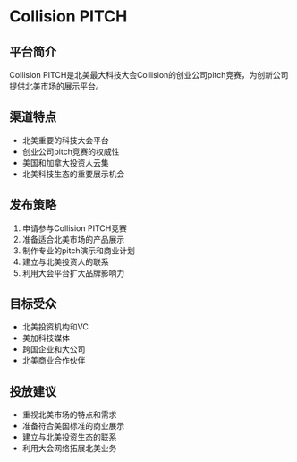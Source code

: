# Collision PITCH

## 平台简介
Collision PITCH是北美最大科技大会Collision的创业公司pitch竞赛，为创新公司提供北美市场的展示平台。

## 渠道特点
- 北美重要的科技大会平台
- 创业公司pitch竞赛的权威性
- 美国和加拿大投资人云集
- 北美科技生态的重要展示机会

## 发布策略
1. 申请参与Collision PITCH竞赛
2. 准备适合北美市场的产品展示
3. 制作专业的pitch演示和商业计划
4. 建立与北美投资人的联系
5. 利用大会平台扩大品牌影响力

## 目标受众
- 北美投资机构和VC
- 美加科技媒体
- 跨国企业和大公司
- 北美商业合作伙伴

## 投放建议
- 重视北美市场的特点和需求
- 准备符合美国标准的商业展示
- 建立与北美投资生态的联系
- 利用大会网络拓展北美业务